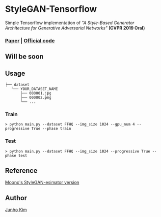 # StyleGAN-Tensorflow
Simple Tensorflow implementation of *"A Style-Based Generator Architecture for Generative Adversarial Networks"* **(CVPR 2019 Oral)**

### [Paper](https://arxiv.org/abs/1812.04948) | [Official code](https://github.com/NVlabs/stylegan)

## Will be soon

## Usage
```
├── dataset
   └── YOUR_DATASET_NAME
       ├── 000001.jpg 
       ├── 000002.png
       └── ...
```

### Train
```
> python main.py --dataset FFHQ --img_size 1024 --gpu_num 4 --progressive True --phase train
```

### Test
```
> python main.py --dataset FFHQ --img_size 1024 --progressive True --phase test
```

## Reference
[Moono's StyleGAN-esimator version](https://github.com/moono/stylegan-reproduced)

## Author
[Junho Kim](http://bit.ly/jhkim_ai)
